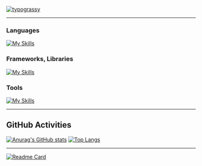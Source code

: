 [![typograssy](https://typograssy.deno.dev/api?text=Hietan&comment=)](https://github.com/kawarimidoll/typograssy)

---

### Languages

[![My Skills](https://skillicons.dev/icons?i=rust,cpp,python,dart,html,css,js,latex,md)](https://skillicons.dev)

### Frameworks, Libraries

[![My Skills](https://skillicons.dev/icons?i=flutter,fastapi,flask,gatsby,wordpress)](https://skillicons.dev)

### Tools

[![My Skills](https://skillicons.dev/icons?i=neovim,vim,vscode,bash,debian,git,github,githubactions,docker,aws)](https://skillicons.dev)

---

## GitHub Activities

[![Anurag's GitHub stats](https://github-readme-stats.vercel.app/api?username=hietan)](https://github.com/anuraghazra/github-readme-stats)
[![Top Langs](https://github-readme-stats.vercel.app/api/top-langs/?username=hietan&layout=donut)](https://github.com/anuraghazra/github-readme-stats)

---

[![Readme Card](https://github-readme-stats.vercel.app/api/pin/?username=Hietan&repo=hietan_zshrc)](https://github.com/anuraghazra/github-readme-stats)
